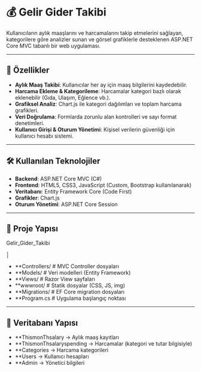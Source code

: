 
# 💰 Gelir Gider Takibi

Kullanıcıların aylık maaşlarını ve harcamalarını takip etmelerini sağlayan, kategorilere göre analizler sunan ve görsel grafiklerle desteklenen ASP.NET Core MVC tabanlı bir web uygulaması.

---

## 🚀 Özellikler

- **Aylık Maaş Takibi**: Kullanıcılar her ay için maaş bilgilerini kaydedebilir.
- **Harcama Ekleme & Kategorileme**: Harcamalar kategori bazlı olarak eklenebilir (Gıda, Ulaşım, Eğlence vb.).
- **Grafiksel Analiz**: Chart.js ile kategori dağılımları ve toplam harcama grafikleri.
- **Veri Doğrulama**: Formlarda zorunlu alan kontrolleri ve sayı format denetimleri.
- **Kullanıcı Girişi & Oturum Yönetimi**: Kişisel verilerin güvenliği için kullanıcı hesabı sistemi.

---

## 🛠️ Kullanılan Teknolojiler

- **Backend**: ASP.NET Core MVC (C#)
- **Frontend**: HTML5, CSS3, JavaScript (Custom, Bootstrap kullanılanarak)
- **Veritabanı**: Entity Framework Core (Code First)
- **Grafikler**: Chart.js
- **Oturum Yönetimi**: ASP.NET Core Session

---

## 📂 Proje Yapısı

Gelir_Gider_Takibi

│

- **Controllers/ # MVC Controller dosyaları
- **Models/ # Veri modelleri (Entity Framework)
- **Views/ # Razor View sayfaları
- **wwwroot/ # Statik dosyalar (CSS, JS, img)
- **Migrations/ # EF Core migration dosyaları
- **Program.cs # Uygulama başlangıç noktası

---

## 🧰 Veritabanı Yapısı

- **ThismonThsalary → Aylık maaş kayıtları
- **ThismonThsalaryspending → Harcamalar (kategori ve tutar bilgisiyle)
- **Categories → Harcama kategorileri
- **Users → Kullanıcı hesapları
- **Admin → Yönetici bilgileri
